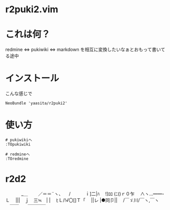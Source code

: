 r2puki2.vim 
===============

# これは何？

redmine <=> pukiwiki <=> markdown
を相互に変換したいなぁとおもって書いてる途中

# インストール
こんな感じで

    NeoBundle 'yaasita/r2puki2'

# 使い方

    # pukiwikiへ
    :TOpukiwiki

    # redmineへ
    :TOredmine

# r2d2
　　 　 _＿
　　／＝＝¨ヽ、
　/　　　 ｉ]二|ﾊ
　!]ﾛﾛ (ﾆ()ｒ０乍
　∧ヽ…━━-Ｌ
　|||　ｊ　三≒　| |
　ﾋＬ/!√〇[]Ｔ「
　||レ |●同卩||
　/￣ゞ川/￣ヽ,￣ヽ
　￣￣　　￣￣￣￣
